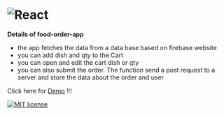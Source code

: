 # ![React](https://img.shields.io/badge/react-%2320232a.svg?style=for-the-badge&logo=react&logoColor=%2361DAFB)


**Details of food-order-app**
- the app fetches the data from a data base based on firebase website
- you can add dish and qty to the Cart
- you can open and edit the cart dish or qty
- you can also submit the order. The function send a post request to a server and store the data about the order and user

Click here for [Demo](http://food.dimitargegov.com/) !!!

[![MIT license](https://img.shields.io/badge/License-MIT-blue.svg)](https://lbesson.mit-license.org/)
